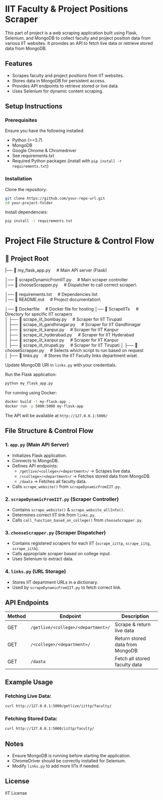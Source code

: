 # IIT Faculty & Project Positions Scraper

This part of project is a web scraping application built using Flask, Selenium, and MongoDB to collect faculty and project position data from various IIT websites. It provides an API to fetch live data or retrieve stored data from MongoDB.

## Features

- Scrapes faculty and project positions from IIT websites.
- Stores data in MongoDB for persistent access.
- Provides API endpoints to retrieve stored or live data.
- Uses Selenium for dynamic content scraping.

## Setup Instructions

### Prerequisites

Ensure you have the following installed:

- Python (>=3.7)
- MongoDB
- Google Chrome & Chromedriver
- See requirements.txt
- Required Python packages (install with `pip install -r requirements.txt`)

### Installation

Clone the repository:

```sh
git clone https://github.com/your-repo-url.git
cd your-project-folder
```

Install dependencies:

```sh
pip install -r requirements.txt
```
# Project File Structure & Control Flow

## 📂 Project Root

|── 📄 my_flask_app.py      &nbsp; &nbsp;           # Main API server (Flask)

│── 📄 scrapeDynamicFromIIT.py &nbsp; &nbsp;  # Main scraper controller\
│── 📄 chooseScrapper.py  &nbsp; &nbsp;      # Dispatcher to call correct scraper\
<!-- │── 📄 links.py                # Stores URLs of IIT departments\ -->
│── 📄 requirements.txt  &nbsp; &nbsp;       # Dependencies list\
│── 📄 README.md         &nbsp; &nbsp;       # Project documentation\
<!-- |── 📄 chooseScrapper.py       # chooses the corresponding scrapper\ -->
│── 📄 Dockerfile      &nbsp; &nbsp;          # Docker file for hosting 
│── 📂 ScrapeIITs   &nbsp; &nbsp;             # Directory for specific IIT scrapers\
│   ├── 📄 scrape_iit_bombay.py   &nbsp; &nbsp;    # Scraper for IIT Tirupati\
│   ├── 📄 scrape_iit_gandhinagar.py  &nbsp; &nbsp;      # Scraper for IIT Gandhinagar\
│   ├── 📄 scrape_iit_kanpur.py    &nbsp; &nbsp;    # Scraper for IIT Kanpur\
│   ├── 📄 scrape_iit_hyderabad.py &nbsp; &nbsp;       # Scraper for IIT Hyderabad\
│   ├── 📄 scrape_iit_kanpur.py   &nbsp; &nbsp;     # Scraper for IIT Kanpur\
│   ├── 📄 scrape_iit_tirupati.py &nbsp; &nbsp;       # Scraper for IIT Tirupati
│   ├── 📄 chooseScrapper.py  &nbsp; &nbsp;      # Selects which script to run based on request\
│   ├── 📄 links.py   &nbsp; &nbsp;     # Stores the IIT Faculty links department wise\
<!-- │── 📂 data/                   # Directory to store scraped data (if needed)\
│── 📂 tests/                  # Directory for test scripts\ -->
Update MongoDB URI in `links.py` with your credentials.

Run the Flask application:

```sh
python my_flask_app.py
```

For running using Docker:

```sh
docker build -t my-flask-app .
docker run -p 5000:5000 my-flask-app
```


The API will be available at `http://127.0.0.1:5000/`

## File Structure & Control Flow

### 1. `app.py` (Main API Server)

- Initializes Flask application.
- Connects to MongoDB.
- Defines API endpoints:
  - `/getlive/<college>/<department>/` → Scrapes live data.
  - `/<college>/<department>/` → Fetches stored data from MongoDB.
  - `/daata` → Fetches all faculty data.
- Calls `scrape_website()` from `scrapeDynamicFromIIT.py`.

### 2. `scrapeDynamicFromIIT.py` (Scraper Controller)

- Contains `scrape_website()` & `scrape_website_allInfo()`.
- Determines correct IIT link from `links.py`.
- Calls `call_function_based_on_college()` from `chooseScrapper.py`.

### 3. `chooseScrapper.py` (Scraper Dispatcher)

- Contains registered scrapers for each IIT (`scrape_iittp`, `scrape_iitg`, `scrape_iitk`).
- Calls appropriate scraper based on college input.
- Uses Selenium to extract data.

### 4. `links.py` (URL Storage)

- Stores IIT department URLs in a dictionary.
- Used by `scrapeDynamicFromIIT.py` to fetch correct link.

## API Endpoints

| Method | Endpoint | Description |
|--------|----------------------------|----------------------------------|
| GET    | `/getlive/<college>/<department>/` | Scrape & return live data |
| GET    | `/<college>/<department>/` | Return stored data from MongoDB |
| GET    | `/daata` | Fetch all stored faculty data |

## Example Usage

### Fetching Live Data:
```sh
curl http://127.0.0.1:5000/getlive/iittp/faculty/
```

### Fetching Stored Data:
```sh
curl http://127.0.0.1:5000/iittp/faculty/
```

## Notes

- Ensure MongoDB is running before starting the application.
- ChromeDriver should be correctly installed for Selenium.
- Modify `links.py` to add more IITs if needed.

## License

IIT License
